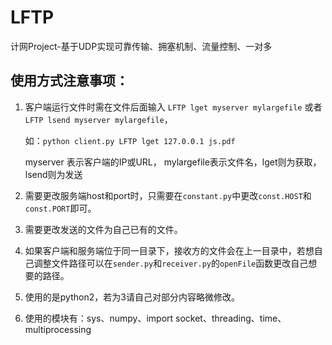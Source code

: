 # LFTP

计网Project-基于UDP实现可靠传输、拥塞机制、流量控制、一对多

## 使用方式注意事项：

   1. 客户端运行文件时需在文件后面输入 `LFTP lget myserver mylargefile` 或者 `LFTP lsend myserver mylargefile`，

      如：`python client.py LFTP lget 127.0.0.1 js.pdf`

      myserver 表示客户端的IP或URL， mylargefile表示文件名，lget则为获取，lsend则为发送
   2. 需要更改服务端host和port时，只需要在`constant.py`中更改`const.HOST`和`const.PORT`即可。
   3. 需要更改发送的文件为自己已有的文件。
   4. 如果客户端和服务端位于同一目录下，接收方的文件会在上一目录中，若想自己调整文件路径可以在`sender.py`和`receiver.py`的`openFile`函数更改自己想要的路径。 
   5. 使用的是python2，若为3请自己对部分内容略微修改。
   6. 使用的模块有：sys、numpy、import socket、threading、time、multiprocessing
